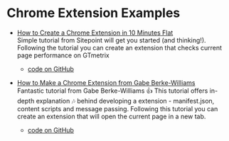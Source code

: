 # Chrome Extension Examples

* [How to Create a Chrome Extension in 10 Minutes Flat](http://www.sitepoint.com/create-chrome-extension-10-minutes-flat/)  
  Simple tutorial from Sitepoint will get you started (and thinking!). Following the tutorial you can create an extension that checks current page performance on GTmetrix  
  * [code on GitHub](https://github.com/harishvc/chrome-extension-examples/tree/master/GTmetrix)

* [How to Make a Chrome Extension from Gabe Berke-Williams](https://robots.thoughtbot.com/how-to-make-a-chrome-extension)    
  Fantastic tutorial from Gabe Berke-Williams :thumbsup: This tutorial offers in-depth explanation :notes: behind developing a 
  extension - manifest.json, content scripts and message passing. Following this tutorial you can create an extension 
  that will open the current page in a new tab.  
  * [code on GitHub](https://github.com/harishvc/chrome-extension-examples/tree/master/newtab)
  

